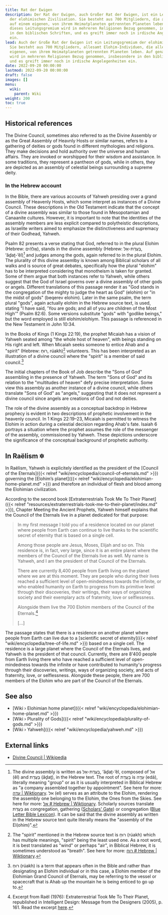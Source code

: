 ```yaml
---
title: Rat der Ewigen
description: Der Rat der Ewigen, auch Großer Rat der Ewigen, ist ein Leitungsgremium
  der elohimischen Zivilisation. Sie besteht aus 700 Mitgliedern, die alle für immer
  auf einem eigenen, von ihrem Heimatplaneten getrennten Planeten leben. Auf genau
  dieses Leitungsgremium wird in mehreren Religionen Bezug genommen, insbesondere
  in den biblischen Schriften, und es greift immer noch in irdische Angelegenheiten
  ein.
lead: Auch der Große Rat der Ewigen ist ein Leitungsgremium der elohimischen Zivilisation.
  Sie besteht aus 700 Mitgliedern, allesamt Elohim-Individuen, die alle ewig auf einem
  eigenen, von ihrem Heimatplaneten getrennten Planeten leben. Auf genau dieses Leitungsgremium
  wird in mehreren Religionen Bezug genommen, insbesondere in den biblischen Schriften,
  und es greift immer noch in irdische Angelegenheiten ein.
date: 2022-09-20 00:00:00
lastmod: 2022-09-20 00:00:00
draft: false
images: []
menu:
  wiki:
    parent: Wiki
weight: 200
toc: true
---
```


## Historical references

The Divine Council, sometimes also referred to as the Divine Assembly or as the Great Assembly of Heavnly Hosts or similar names, refers to a gathering of deities or gods found in different mythologies and religions. They make decisions and hold authority over the universe and human affairs. They are invoked or worshipped for their wisdom and assistance. In some traditions, they represent a pantheon of gods, while in others, they are depicted as an assembly of celestial beings surrounding a supreme deity.

### In the Hebrew account

In the Bible, there are various accounts of Yahweh presiding over a grand assembly of Heavenly Hosts, which some interpret as instances of a Divine Council. These descriptions in the Old Testament indicate that the concept of a divine assembly was similar to those found in Mesopotamian and Canaanite cultures. However, it is important to note that the identities of the assembly members are less explicit compared to polytheistic descriptions, as Israelite writers aimed to emphasize the distinctiveness and supremacy of their Godhead, Yahweh.

Psalm 82 presents a verse stating that God, referred to in the plural Elohim (Hebrew: אֱלֹהִ֔ים), stands in the divine assembly (Hebrew: בַּעֲדַת-אֵל, ‘ăḏaṯ-’êl)[^group] and judges among the gods, again referred to in the plural Elohim. The plurality of this divine assemlby is known among Biblical scholars of all walks and is source of great debates, specifically how the plural "elohim" has to be interpreted considering that monotheism is taken for granted. Some of them argue that both instances refer to Yahweh, while others suggest that the God of Israel governs over a divine assembly of other gods or angels. Different translations of this passage render it as "God stands in the congregation of the mighty to judge the heart as God" (elohim) or "in the midst of gods" (beqerev elohim). Later in the same psalm, the term plural "gods", again actually elohim in the Hebrew source text, is used, stating "I have said, 'You are gods; and all of you are children of the Most High'" (Psalm 82:6). Some versions substitute "gods" with "godlike beings," but the word employed is still elohim/elohiym. This passage is referenced in the New Testament in John 10:34.

In the Books of Kings (1 Kings 22:19), the prophet Micaiah has a vision of Yahweh seated among "the whole host of heaven", with beings standing on His right and left. When Micaiah seeks someone to entice Ahab and a "spirit" (Hebrew: רוּחַ, rúakh)[^wind] volunteers. This has been interpreted as an illustration of a divine council where the "spirit" is a member of said council.[^vessel]

The initial chapters of the Book of Job describe the "Sons of God" assembling in the presence of Yahweh. The term "Sons of God" and its relation to the "multitudes of heaven" defy precise interpretation. Some view this assembly as another instance of a divine council, while others translate "Sons of God" as "angels," suggesting that it does not represent a divine council since angels are creations of God and not deities.

The role of the divine assembly as a conceptual backdrop in Hebrew prophecy is evident in two descriptions of prophetic involvement in the heavenly council. In 1 Kings 22:19–23, Micaiah is permitted to witness the Elohim in action during a celestial decision regarding Ahab's fate. Isaiah 6 portrays a situation where the prophet assumes the role of the messenger of the assembly, commissioned by Yahweh. These depictions underscore the significance of the conceptual background of prophetic authority.

[^group]: The divine assembly is written as בַּעֲדַת-אֵל, ‘ăḏaṯ-’êl, composed of אֵל (êl) and בַּעֲדַת (ăḏaṯ), in the Hebrew text. The root of בַּעֲדַת is עֵדָה (edá), literally meaning "group" or as it is usually interpreted in Biblical Hebrew as "a company assembled together by appointment". See here for more: [עדה | Wiktionary](https://en.wiktionary.org/wiki/%D7%A2%D7%93%D7%94). אל (el) serves as an attribute to the Elohim, rendering the assembly one belonging to the Elohim, the Ones from the Skies. See here for more: [אל # Hebrew | Wiktionary](https://en.wiktionary.org/wiki/%D7%90%D7%9C#Hebrew). Scholarly sources translate בַּעֲדַת as congregation, gathering ([Scholars' Gate](https://scholarsgateway.com/parse/%D7%91%D6%BC%D6%B7%D7%A2%D6%B2%D7%93%D6%B7%D7%AA)) or congregation ([Blue Letter Bible Lexicon](https://www.blueletterbible.org/lexicon/h5712/wlc/wlc/0-1/)). It can be said that the divine assembly as written in the Hebrew source text quite literally means the "assembly of the El(ohim)".

[^wind]: The "spirit" mentioned in the Hebrew source text is רוּחַ (rúakh) which has multiple meanings, "spirit" being the least used one. As a root word, it is best translated as "wind" or perhaps "air", in Biblical Hebrew, it is sometimes understood as "breath". See here for more: [רוח # Hebrew | Wiktionary](https://en.wiktionary.org/wiki/%D7%A8%D7%95%D7%97#Hebrew).

[^vessel]: רוּחַ (rúakh) is a term that appears often in the Bible and rather than designating an Elohim individual or in this case, a Elohim member of the Elohimian Grand Council of Eternals, may be referring to the vessel or spacecraft that is Ahab up the mountain he is being enticed to go up to.

## In Raëlism 🔯

In Raëlism, Yahweh is explicitely identified as the president of the [Council of the Eternals]({{< relref "wiki/encyclopedia/council-of-eternals.md" >}}) governing the [Elohim’s planet]({{< relref "wiki/encyclopedia/elohimian-home-planet.md" >}}) and therefore an individual of flesh and blood among the Elohimian civilization.

According to the second book [Extraterrestrials Took Me To Their Planet]({{< relref "resources/extraterrestrials-took-me-to-their-planet/index.md" >}}), Chapter Meeting the Ancient Prophets, Yahweh himself explains that the Council of the Eternals live in a planet dedicated for that purpose:

> In my first message I told you of a residence located on our planet where people from Earth can continue to live thanks to the scientific secret of eternity that is based on a single cell.
>
> Among those people are Jesus, Moses, Elijah and so on. This residence is, in fact, very large, since it is an entire planet where the members of the Council of the Eternals live as well. My name is Yahweh, and I am the president of that Council of the Eternals.
>
> There are currently 8,400 people from Earth living on the planet where we are at this moment. They are people who during their lives reached a sufficient level of open-mindedness towards the infinite, or who enabled humanity on Earth to progress from its primitive level through their discoveries, their writings, their ways of organizing society and their exemplary acts of fraternity, love or selflessness.
>
> Alongside them live the 700 Elohim members of the Council of the Eternals.[^message]
>
> [...]

The passage states that there is a residence on another planet where people from Earth can live due to a [scientific secret of eternity]({{< relref "wiki/encyclopedia/tree-of-life.md" >}}) based on a single cell. The residence is a large planet where the Council of the Eternals lives, and Yahweh is the president of that council. Currently, there are 8'400 people from Earth living there who have reached a sufficient level of open-mindedness towards the infinite or have contributed to humanity's progress through their discoveries, writings, ways of organizing society, and acts of fraternity, love, or selflessness. Alongside these people, there are 700 members of the Elohim who are part of the Council of the Eternals.

[^message]: Excerpt from Raël (1976): Extraterrestrial Took Me To Their Planet, republished in Intelligent Design: Message from the Designers (2005), p. 161. Read the excerpt [here](https://wheelofheaven.github.io/rael-two-extraterrestrials-took-me-to-their-planet/2_the_second_encounter.html#meeting-the-ancient-prophets).

## See also

- [Wiki › Elohimian home planet]({{< relref "wiki/encyclopedia/elohimian-home-planet.md" >}})
- [Wiki › Plurality of Gods]({{< relref "wiki/encyclopedia/plurality-of-gods.md" >}})
- [Wiki › Yahweh]({{< relref "wiki/encyclopedia/yahweh.md" >}})

## External links

- [Divine Council | Wikipedia](https://en.wikipedia.org/wiki/Divine_Council)